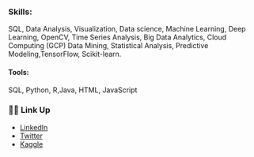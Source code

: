 


### Skills: 
SQL, Data Analysis,  Visualization, Data science, Machine Learning, Deep Learning, OpenCV, Time Series Analysis, Big Data Analytics, Cloud Computing (GCP)
Data Mining, Statistical Analysis, Predictive Modeling,TensorFlow, Scikit-learn.

#### Tools: 
SQL, Python, R,Java, HTML, JavaScript     
 
### 🙌🏻 Link Up 
- [LinkedIn](www.linkedin.com/in/fauzan-mohammed-903b13146)
- [Twitter](https://twitter.com/fa_shimshi)
- [Kaggle](https://www.kaggle.com/fauzanmohammed)
